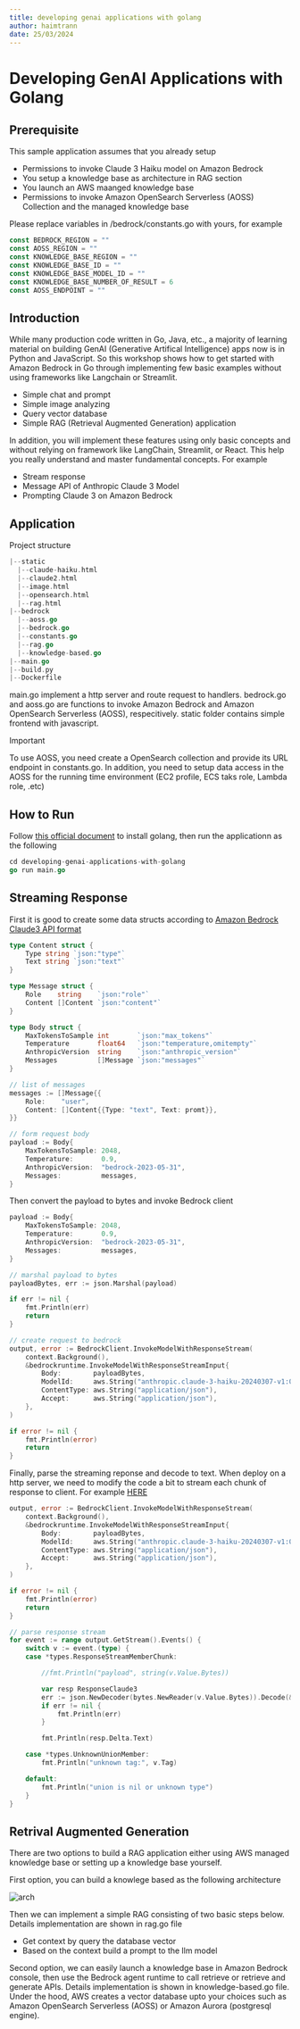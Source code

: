 ```yaml
---
title: developing genai applications with golang
author: haimtrann
date: 25/03/2024
---
```


# Developing GenAI Applications with Golang

## Prerequisite

This sample application assumes that you already setup

- Permissions to invoke Claude 3 Haiku model on Amazon Bedrock
- You setup a knowledge base as architecture in RAG section
- You launch an AWS maanged knowledge base
- Permissions to invoke Amazon OpenSearch Serverless (AOSS) Collection and the managed knowledge base

Please replace variables in /bedrock/constants.go with yours, for example

```go
const BEDROCK_REGION = ""
const AOSS_REGION = ""
const KNOWLEDGE_BASE_REGION = ""
const KNOWLEDGE_BASE_ID = ""
const KNOWLEDGE_BASE_MODEL_ID = ""
const KNOWLEDGE_BASE_NUMBER_OF_RESULT = 6
const AOSS_ENDPOINT = ""
```

## Introduction

While many production code written in Go, Java, etc., a majority of learning material on building GenAI (Generative Artifical Intelligence) apps now is in Python and JavaScript. So this workshop shows how to get started with Amazon Bedrock in Go through implementing few basic examples without using frameworks like Langchain or Streamlit.

- Simple chat and prompt
- Simple image analyzing
- Query vector database
- Simple RAG (Retrieval Augmented Generation) application

In addition, you will implement these features using only basic concepts and without relying on framework like LangChain, Streamlit, or React. This help you really understand and master fundamental concepts. For example

- Stream response
- Message API of Anthropic Claude 3 Model
- Prompting Claude 3 on Amazon Bedrock

## Application

Project structure

```go
|--static
  |--claude-haiku.html
  |--claude2.html
  |--image.html
  |--opensearch.html
  |--rag.html
|--bedrock
  |--aoss.go
  |--bedrock.go
  |--constants.go
  |--rag.go
  |--knowledge-based.go
|--main.go
|--build.py
|--Dockerfile
```

main.go implement a http server and route request to handlers. bedrock.go and aoss.go are functions to invoke Amazon Bedrock and Amazon OpenSearch Serverless (AOSS), respecitively. static folder contains simple frontend with javascript.

> [!IMPORTANT]  
> To use AOSS, you need create a OpenSearch collection and provide its URL endpoint in constants.go. In addition, you need to setup data access in the AOSS for the running time environment (EC2 profile, ECS taks role, Lambda role, .etc)

## How to Run

Follow [this official document](https://go.dev/doc/install) to install golang, then run the applicationn as the following

```go
cd developing-genai-applications-with-golang
go run main.go
```

## Streaming Response

First it is good to create some data structs according to [Amazon Bedrock Claude3 API format]()

```go
type Content struct {
	Type string `json:"type"`
	Text string `json:"text"`
}

type Message struct {
	Role    string    `json:"role"`
	Content []Content `json:"content"`
}

type Body struct {
	MaxTokensToSample int       `json:"max_tokens"`
	Temperature       float64   `json:"temperature,omitempty"`
	AnthropicVersion  string    `json:"anthropic_version"`
	Messages          []Message `json:"messages"`
}

// list of messages
messages := []Message{{
	Role:    "user",
	Content: []Content{{Type: "text", Text: promt}},
}}

// form request body
payload := Body{
	MaxTokensToSample: 2048,
	Temperature:       0.9,
	AnthropicVersion:  "bedrock-2023-05-31",
	Messages:          messages,
}
```

Then convert the payload to bytes and invoke Bedrock client

```go
payload := Body{
	MaxTokensToSample: 2048,
	Temperature:       0.9,
	AnthropicVersion:  "bedrock-2023-05-31",
	Messages:          messages,
}

// marshal payload to bytes
payloadBytes, err := json.Marshal(payload)

if err != nil {
	fmt.Println(err)
	return
}

// create request to bedrock
output, error := BedrockClient.InvokeModelWithResponseStream(
	context.Background(),
	&bedrockruntime.InvokeModelWithResponseStreamInput{
		Body:        payloadBytes,
		ModelId:     aws.String("anthropic.claude-3-haiku-20240307-v1:0"),
		ContentType: aws.String("application/json"),
		Accept:      aws.String("application/json"),
	},
)

if error != nil {
	fmt.Println(error)
	return
}
```

Finally, parse the streaming reponse and decode to text. When deploy on a http server, we need to modify the code a bit to stream each chunk of response to client. For example [HERE]()

```go
output, error := BedrockClient.InvokeModelWithResponseStream(
	context.Background(),
	&bedrockruntime.InvokeModelWithResponseStreamInput{
		Body:        payloadBytes,
		ModelId:     aws.String("anthropic.claude-3-haiku-20240307-v1:0"),
		ContentType: aws.String("application/json"),
		Accept:      aws.String("application/json"),
	},
)

if error != nil {
	fmt.Println(error)
	return
}

// parse response stream
for event := range output.GetStream().Events() {
	switch v := event.(type) {
	case *types.ResponseStreamMemberChunk:

		//fmt.Println("payload", string(v.Value.Bytes))

		var resp ResponseClaude3
		err := json.NewDecoder(bytes.NewReader(v.Value.Bytes)).Decode(&resp)
		if err != nil {
			fmt.Println(err)
		}

		fmt.Println(resp.Delta.Text)

	case *types.UnknownUnionMember:
		fmt.Println("unknown tag:", v.Tag)

	default:
		fmt.Println("union is nil or unknown type")
	}
}
```

## Retrival Augmented Generation

There are two options to build a RAG application either using AWS managed knowledge base or setting up a knowledge base yourself.

First option, you can build a knowlege based as the following architecture

![arch](./assets/arch.png)

Then we can implement a simple RAG consisting of two basic steps below. Details implementation are shown in rag.go file

- Get context by query the database vector
- Based on the context build a prompt to the llm model

Second option, we can easily launch a knowledge base in Amazon Bedrock console, then use the Bedrock agent runtime to call retrieve or retrieve and generate APIs. Details implementation is shown in knowledge-based.go file. Under the hood, AWS creates a vector database upto your choices such as Amazon OpenSearch Serverless (AOSS) or Amazon Aurora (postgresql engine).
